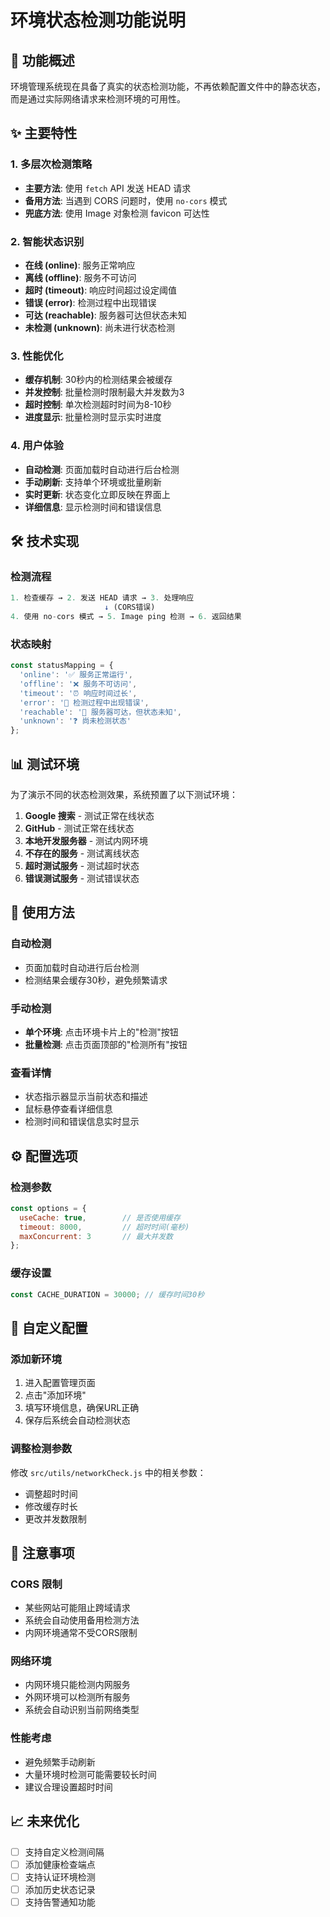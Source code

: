 # 环境状态检测功能说明

## 🚀 功能概述

环境管理系统现在具备了真实的状态检测功能，不再依赖配置文件中的静态状态，而是通过实际网络请求来检测环境的可用性。

## ✨ 主要特性

### 1. 多层次检测策略
- **主要方法**: 使用 `fetch` API 发送 HEAD 请求
- **备用方法**: 当遇到 CORS 问题时，使用 `no-cors` 模式
- **兜底方法**: 使用 Image 对象检测 favicon 可达性

### 2. 智能状态识别
- **在线 (online)**: 服务正常响应
- **离线 (offline)**: 服务不可访问
- **超时 (timeout)**: 响应时间超过设定阈值
- **错误 (error)**: 检测过程中出现错误
- **可达 (reachable)**: 服务器可达但状态未知
- **未检测 (unknown)**: 尚未进行状态检测

### 3. 性能优化
- **缓存机制**: 30秒内的检测结果会被缓存
- **并发控制**: 批量检测时限制最大并发数为3
- **超时控制**: 单次检测超时时间为8-10秒
- **进度显示**: 批量检测时显示实时进度

### 4. 用户体验
- **自动检测**: 页面加载时自动进行后台检测
- **手动刷新**: 支持单个环境或批量刷新
- **实时更新**: 状态变化立即反映在界面上
- **详细信息**: 显示检测时间和错误信息

## 🛠 技术实现

### 检测流程
```javascript
1. 检查缓存 → 2. 发送 HEAD 请求 → 3. 处理响应
                     ↓ (CORS错误)
4. 使用 no-cors 模式 → 5. Image ping 检测 → 6. 返回结果
```

### 状态映射
```javascript
const statusMapping = {
  'online': '✅ 服务正常运行',
  'offline': '❌ 服务不可访问', 
  'timeout': '⏰ 响应时间过长',
  'error': '🚫 检测过程中出现错误',
  'reachable': '📡 服务器可达，但状态未知',
  'unknown': '❓ 尚未检测状态'
};
```

## 📊 测试环境

为了演示不同的状态检测效果，系统预置了以下测试环境：

1. **Google 搜索** - 测试正常在线状态
2. **GitHub** - 测试正常在线状态  
3. **本地开发服务器** - 测试内网环境
4. **不存在的服务** - 测试离线状态
5. **超时测试服务** - 测试超时状态
6. **错误测试服务** - 测试错误状态

## 🎯 使用方法

### 自动检测
- 页面加载时自动进行后台检测
- 检测结果会缓存30秒，避免频繁请求

### 手动检测
- **单个环境**: 点击环境卡片上的"检测"按钮
- **批量检测**: 点击页面顶部的"检测所有"按钮

### 查看详情
- 状态指示器显示当前状态和描述
- 鼠标悬停查看详细信息
- 检测时间和错误信息实时显示

## ⚙️ 配置选项

### 检测参数
```javascript
const options = {
  useCache: true,        // 是否使用缓存
  timeout: 8000,         // 超时时间(毫秒)
  maxConcurrent: 3       // 最大并发数
};
```

### 缓存设置
```javascript
const CACHE_DURATION = 30000; // 缓存时间30秒
```

## 🔧 自定义配置

### 添加新环境
1. 进入配置管理页面
2. 点击"添加环境"
3. 填写环境信息，确保URL正确
4. 保存后系统会自动检测状态

### 调整检测参数
修改 `src/utils/networkCheck.js` 中的相关参数：
- 调整超时时间
- 修改缓存时长
- 更改并发数限制

## 🚨 注意事项

### CORS 限制
- 某些网站可能阻止跨域请求
- 系统会自动使用备用检测方法
- 内网环境通常不受CORS限制

### 网络环境
- 内网环境只能检测内网服务
- 外网环境可以检测所有服务
- 系统会自动识别当前网络类型

### 性能考虑
- 避免频繁手动刷新
- 大量环境时检测可能需要较长时间
- 建议合理设置超时时间

## 📈 未来优化

- [ ] 支持自定义检测间隔
- [ ] 添加健康检查端点
- [ ] 支持认证环境检测
- [ ] 添加历史状态记录
- [ ] 支持告警通知功能
